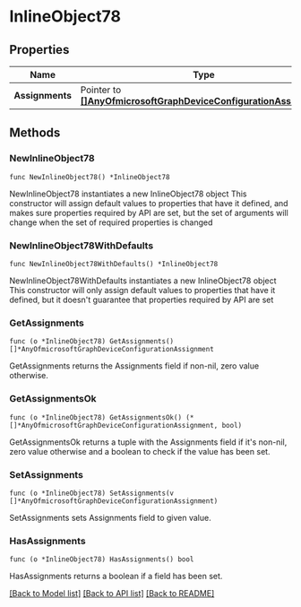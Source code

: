 # InlineObject78

## Properties

Name | Type | Description | Notes
------------ | ------------- | ------------- | -------------
**Assignments** | Pointer to [**[]AnyOfmicrosoftGraphDeviceConfigurationAssignment**](AnyOfmicrosoftGraphDeviceConfigurationAssignment.md) |  | [optional] 

## Methods

### NewInlineObject78

`func NewInlineObject78() *InlineObject78`

NewInlineObject78 instantiates a new InlineObject78 object
This constructor will assign default values to properties that have it defined,
and makes sure properties required by API are set, but the set of arguments
will change when the set of required properties is changed

### NewInlineObject78WithDefaults

`func NewInlineObject78WithDefaults() *InlineObject78`

NewInlineObject78WithDefaults instantiates a new InlineObject78 object
This constructor will only assign default values to properties that have it defined,
but it doesn't guarantee that properties required by API are set

### GetAssignments

`func (o *InlineObject78) GetAssignments() []*AnyOfmicrosoftGraphDeviceConfigurationAssignment`

GetAssignments returns the Assignments field if non-nil, zero value otherwise.

### GetAssignmentsOk

`func (o *InlineObject78) GetAssignmentsOk() (*[]*AnyOfmicrosoftGraphDeviceConfigurationAssignment, bool)`

GetAssignmentsOk returns a tuple with the Assignments field if it's non-nil, zero value otherwise
and a boolean to check if the value has been set.

### SetAssignments

`func (o *InlineObject78) SetAssignments(v []*AnyOfmicrosoftGraphDeviceConfigurationAssignment)`

SetAssignments sets Assignments field to given value.

### HasAssignments

`func (o *InlineObject78) HasAssignments() bool`

HasAssignments returns a boolean if a field has been set.


[[Back to Model list]](../README.md#documentation-for-models) [[Back to API list]](../README.md#documentation-for-api-endpoints) [[Back to README]](../README.md)


